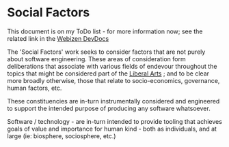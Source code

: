 # Social Factors

This document is on my ToDo list - for more information now; see the related link in the [Webizen DevDocs](https://devdocs.webizen.org/SocialFactors/)

The 'Social Factors' work seeks to consider factors that are not purely about software engineering.  These areas of consideration form deliberations that associate with various fields of endevour throughout the topics that might be considered part of the [Liberal Arts](https://en.wikipedia.org/wiki/Liberal_arts_education) ; and to be clear more broadly otherwise, those that relate to socio-economics, governance, human factors, etc.  

These constituencies are in-turn instrumentally considered and engineered to support the intended purpose of producing any software whatsoever.  

Software / technology - are in-turn intended to provide tooling that achieves goals of value and importance for human kind - both as individuals, and at large (ie: biosphere, sociosphere, etc.)

